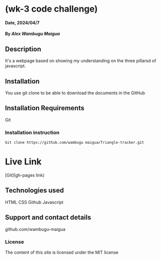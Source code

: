 # (wk-3 code challenge)

#### Date, 2024/04/7

#### By *Alex Wambugu Maigua*

## Description
It's a webpage based on showing my understanding on the three pillarsd of javascript.

## Installation
You use git clone to be able to download the documents in the GitHub

## Installation Requirements
Git

### Installation instruction
```
Git clone https://github.com/wambugu maigua/Triangle-tracker.git

```

# Live Link
[Git](gh-pages link)

## Technologies used
HTML
CSS
Github
Javascript

## Support and contact details
github.com/wambugu-maigua

### License
The content of this site is licensed under the MIT license
